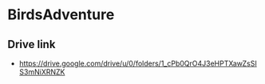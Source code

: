 # BirdsAdventure


## Drive link 
 - https://drive.google.com/drive/u/0/folders/1_cPb0QrO4J3eHPTXawZsSIS3mNiXRNZK
 
